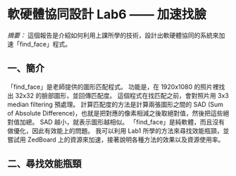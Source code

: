 # 軟硬體協同設計 Lab6 —— 加速找臉

*摘要：* 這個報告是介紹如何利用上課所學的技術，設計出軟硬體協同的系統來加速「find_face」程式。

## 一、簡介
「find_face」是老師提供的圖形匹配程式。
功能是，在 1920x1080 的照片裡找出 32x32 的臉部圖形，並回傳匹配度。
這個程式在找匹配之前，會對照片用 3x3 median filtering 預處理。
計算匹配度的方法是計算兩張圖形之間的 SAD (Sum of Absolute Difference)，也就是把對應的像素相減之後取絕對值，然後把這些絕對值加總。
SAD 越小，就表示圖形越相似。
「find_face」是純軟體，而且沒有做優化，因此有效能上的問題。
我可以利用 Lab1 所學的方法來尋找效能瓶頸，並嘗試用 ZedBoard 上的資源來加速，接著說明各種方法的效果以及資源使用率。

## 二、尋找效能瓶頸
